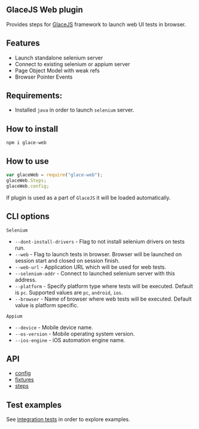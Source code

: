 ## GlaceJS Web plugin

Provides steps for [GlaceJS](https://glacejs.github.io/glace-core/) framework to launch web UI tests in browser.

## Features

- Launch standalone selenium server
- Connect to existing selenium or appium server
- Page Object Model with weak refs
- Browser Pointer Events

## Requirements:

- Installed `java` in order to launch `selenium` server.

## How to install

```
npm i glace-web
```

## How to use

```javascript
var glaceWeb = require("glace-web");
glaceWeb.Steps;
glaceWeb.config;
```

If plugin is used as a part of `GlaceJS` it will be loaded automatically.

## CLI options

`Selenium`
- `--dont-install-drivers` - Flag to not install selenium drivers on tests run.
- `--web` - Flag to launch tests in browser. Browser will be launched on session start and closed on session finish.
- `--web-url` - Application URL which will be used for web tests.
- `--selenium-addr` - Connect to launched selenium server with this address.
- `--platform` - Specify platform type where tests will be executed. Default is `pc`. Supported values are `pc`, `android`, `ios`.
- `--browser` - Name of browser where web tests will be executed. Default value is platform specific.

`Appium`
- `--device` - Mobile device name.
- `--os-version` - Mobile operating system version.
- `--ios-engine` - iOS automation engine name.

## API

- [config](GlaceConfig.html)
- [fixtures](global.html)
- [steps](WebSteps.html)

## Test examples

See [integration tests](https://github.com/glacejs/glace-js/blob/master/tests/integration/testWeb.js) in order to explore examples.
